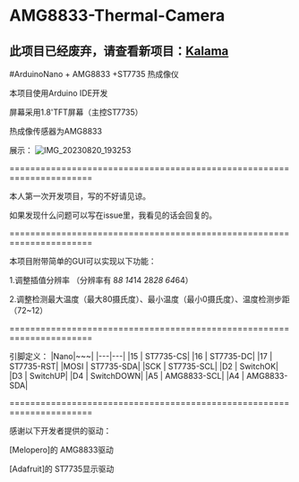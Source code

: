 # AMG8833-Thermal-Camera

## 此项目已经废弃，请查看新项目：[Kalama](https://github.com/Sab1e-GitHub/Kalama)

#ArduinoNano + AMG8833 +ST7735 热成像仪

本项目使用Arduino IDE开发 

屏幕采用1.8'TFT屏幕（主控ST7735） 

热成像传感器为AMG8833

展示：
![IMG_20230820_193253](https://github.com/Sab1e-GitHub/AMG8833-Thermal-Camera/assets/72060564/42d747c2-b0ba-45e5-8618-cf88834570f0)



======================================================================

本人第一次开发项目，写的不好请见谅。

如果发现什么问题可以写在issue里，我看见的话会回复的。

======================================================================

本项目附带简单的GUI可以实现以下功能：

  1.调整插值分辨率 （分辨率有 8*8 14*14 28*28 64*64）

  2.调整检测最大温度（最大80摄氏度）、最小温度（最小0摄氏度）、温度检测步距（72~12）


======================================================================

引脚定义：
  |Nano|~~~|
  |---|---|
  |15 | ST7735-CS|
  |16 | ST7735-DC|
  |17 | ST7735-RST|
  |MOSI  | ST7735-SDA|
  |SCK   | ST7735-SCL|
  |D2 | SwitchOK|
  |D3 | SwitchUP|
  |D4 | SwitchDOWN|
  |A5 | AMG8833-SCL|
  |A4 | AMG8833-SDA|

======================================================================

感谢以下开发者提供的驱动：

[Melopero]的 AMG8833驱动

[Adafruit]的 ST7735显示驱动
